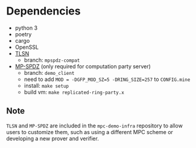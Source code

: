 # Dependencies

- python 3
- poetry
- cargo
- OpenSSL
- [TLSN](https://github.com/ZKStats/tlsn)
  - branch: `mpspdz-compat`
- [MP-SPDZ](https://github.com/ZKStats/MP-SPDZ) (only required for computation party server)
  - branch: `demo_client`
  - need to add `MOD = -DGFP_MOD_SZ=5 -DRING_SIZE=257` to `CONFIG.mine`
  - install: `make setup`
  - build vm: `make replicated-ring-party.x`

## Note
`TLSN` and `MP-SPDZ` are included in the `mpc-demo-infra` repository to allow users to customize them, such as using a different MPC scheme or developing a new prover and verifier.

